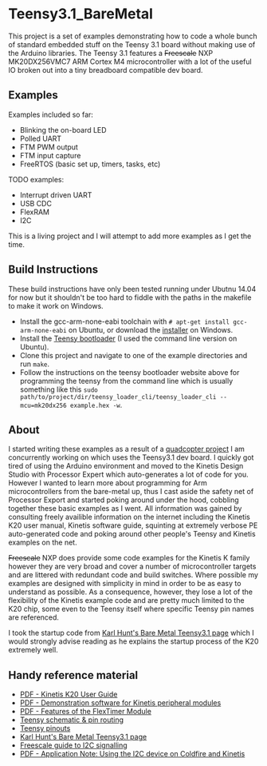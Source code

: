 # Teensy3.1_BareMetal

This project is a set of examples demonstrating how to code a whole bunch of standard embedded stuff on the Teensy 3.1 board without making use of the Arduino libraries. The Teensy 3.1 features a ~~Freescale~~ NXP MK20DX256VMC7 ARM Cortex M4 microcontroller with a lot of the useful IO broken out into a tiny breadboard compatible dev board.

## Examples
Examples included so far:
 - Blinking the on-board LED 
 - Polled UART
 - FTM PWM output
 - FTM input capture
 - FreeRTOS (basic set up, timers, tasks, etc)

TODO examples:
 - Interrupt driven UART
 - USB CDC
 - FlexRAM
 - I2C

This is a living project and I will attempt to add more examples as I get the time.

## Build Instructions
These build instructions have only been tested running under Ubutnu 14.04 for now but it shouldn't be too hard to fiddle with the paths in the makefile to make it work on Windows.

 - Install the gcc-arm-none-eabi toolchain with `# apt-get install gcc-arm-none-eabi` on Ubuntu, or download the [installer](https://launchpad.net/gcc-arm-embedded/+download) on Windows.
 - Install the [Teensy bootloader](https://www.pjrc.com/teensy/loader.html) (I used the command line version on Ubuntu).
 - Clone this project and navigate to one of the example directories and run `make`.
 - Follow the instructions on the teensy bootloader website above for programming the teensy from the command line which is usually something like this `sudo path/to/project/dir/teensy_loader_cli/teensy_loader_cli --mcu=mk20dx256 example.hex -w`.

## About

I started writing these examples as a result of a [quadcopter project](https://github.com/stevegolton/Teensy3.1_Quadcopter) I am concurrently working on which uses the Teensy3.1 dev board. I quickly got tired of using the Arduino environment and moved to the Kinetis Design Studio with Processor Expert which auto-generates a lot of code for you. However I wanted to learn more about programming for Arm microcontrollers from the bare-metal up, thus I cast aside the safety net of Processor Export and started poking around under the hood, cobbling together these basic examples as I went. All information was gained by consulting freely availible information on the internet including the Kinetis K20 user manual, Kinetis software guide, squinting at extremely verbose PE auto-generated code and poking around other people's Teensy and Kinetis examples on the net.

~~Freescale~~ NXP does provide some code examples for the Kinetis K family however they are very broad and cover a number of microcontroller targets and are littered with redundant code and build switches. Where possible my examples are designed with simplicity in mind in order to be as easy to understand as possible. As a consequence, however, they lose a lot of the flexibility of the Kinetis example code and are pretty much limited to the K20 chip, some even to the Teensy itself where specific Teensy pin names are referenced.

I took the startup code from [Karl Hunt's Bare Metal Teensy3.1 page](http://www.seanet.com/~karllunt/bareteensy31.html) which I would strongly advise reading as he explains the startup process of the K20 extremely well.

## Handy reference material
 - [PDF - Kinetis K20 User Guide](http://cache.nxp.com/files/32bit/doc/ref_manual/K20P121M100SF2RM.pdf?fpsp=1&WT_TYPE=Reference%20Manuals&WT_VENDOR=FREESCALE&WT_FILE_FORMAT=pdf&WT_ASSET=Documentation&fileExt=.pdf)
 - [PDF - Demonstration software for Kinetis peripheral modules](http://cache.nxp.com/files/32bit/doc/quick_ref_guide/KQRUG.pdf)
 - [PDF - Features of the FlexTimer Module](http://cache.nxp.com/files/32bit/doc/app_note/AN5142.pdf)
 - [Teensy schematic & pin routing](https://www.pjrc.com/teensy/schematic.html)
 - [Teensy pinouts](https://www.pjrc.com/teensy/pinout.html)
 - [Karl Hunt's Bare Metal Teensy3.1 page](http://www.seanet.com/~karllunt/bareteensy31.html)
 - [Freescale guide to I2C signalling](https://community.freescale.com/docs/DOC-1034#jive_content_id_Introduction_to_I2C_signaling)
 - [PDF - Application Note: Using the I2C device on Coldfire and Kinetis](http://cache.nxp.com/files/analog/doc/app_note/AN4342.pdf)
